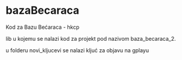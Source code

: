 # bazaBecaraca
Kod za Bazu Bećaraca - hkcp

lib u kojemu se nalazi kod za projekt pod nazivom baza_becaraca_2.

u folderu novi_kljucevi se nalazi kljuć za objavu na gplayu
